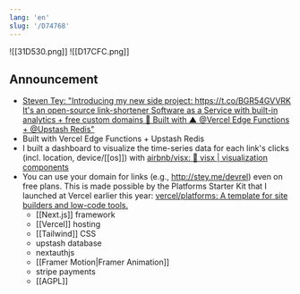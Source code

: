 ```yaml
---
lang: 'en'
slug: '/D74768'
---
```


![[31D530.png]]
![[D17CFC.png]]

## Announcement

- [Steven Tey: "Introducing my new side project: https://t.co/BGR54GVVRK It's an open-source link-shortener Software as a Service with built-in analytics + free custom domains 🚀 Built with ▲ @Vercel Edge Functions + @Upstash Redis"](https://twitter.com/steventey/status/1572958186667233282)
- Built with Vercel Edge Functions + Upstash Redis
- I built a dashboard to visualize the time-series data for each link's clicks (incl. location, device/[[os]]) with [airbnb/visx: 🐯 visx | visualization components](https://github.com/airbnb/visx)
- You can use your domain for links (e.g., http://stey.me/devrel) even on free plans. This is made possible by the Platforms Starter Kit that I launched at Vercel earlier this year: [vercel/platforms: A template for site builders and low-code tools.](https://github.com/vercel/platforms)
  - [[Next.js]] framework
  - [[Vercel]] hosting
  - [[Tailwind]] CSS
  - upstash database
  - nextauthjs
  - [[Framer Motion|Framer Animation]]
  - stripe payments
  - [[AGPL]]
